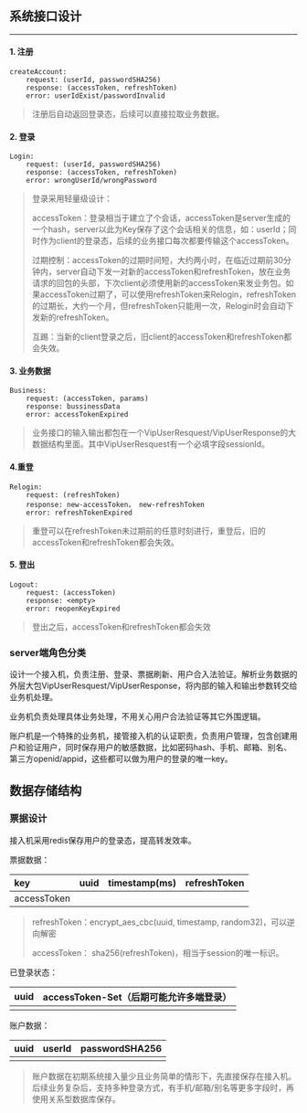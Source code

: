 

## 系统接口设计

---

#### 1. 注册

```
createAccount:
	request: (userId, passwordSHA256)
	response: (accessToken, refreshToken)
	error: userIdExist/passwordInvalid
```

> 注册后自动返回登录态，后续可以直接拉取业务数据。

#### 2. 登录

```
Login:
	request: (userId, passwordSHA256)
	response: (accessToken, refreshToken)
	error: wrongUserId/wrongPassword
```

> 登录采用轻量级设计：
>
> accessToken：登录相当于建立了个会话，accessToken是server生成的一个hash，server以此为Key保存了这个会话相关的信息，如：userId；同时作为client的登录态，后续的业务接口每次都要传输这个accessToken。
>
> 过期控制：accessToken的过期时间短，大约两小时，在临近过期前30分钟内，server自动下发一对新的accessToken和refreshToken，放在业务请求的回包的头部，下次client必须使用新的accessToken来发业务包。如果accessToken过期了，可以使用refreshToken来Relogin，refreshToken的过期长，大约一个月，但refreshToken只能用一次，Relogin时会自动下发新的refreshToken。
>
> 互踢：当新的client登录之后，旧client的accessToken和refreshToken都会失效。

#### 3. 业务数据

```
Business:
	request: (accessToken, params)
	response: bussinessData
	error: accessTokenExpired
```

> 业务接口的输入输出都包在一个VipUserResquest/VipUserResponse的大数据结构里面。其中VipUserResquest有一个必填字段sessionId。

#### 4.重登

```
Relogin:
	request: (refreshToken)
	response: new-accessToken， new-refreshToken
	error: refreshTokenExpired
```

> 重登可以在refreshToken未过期前的任意时刻进行，重登后，旧的accessToken和refreshToken都会失效。

#### 5. 登出

```
Logout:
	request: (accessToken)
	response: <empty>
	error: reopenKeyExpired
```

> 登出之后，accessToken和refreshToken都会失效



### server端角色分类

设计一个接入机，负责注册、登录、票据刷新、用户合入法验证。解析业务数据的外层大包VipUserResquest/VipUserResponse，将内部的输入和输出参数转交给业务机处理。

业务机负责处理具体业务处理，不用关心用户合法验证等其它外围逻辑。

账户机是一个特殊的业务机，接管接入机的认证职责，负责用户管理，包含创建用户和验证用户，同时保存用户的敏感数据，比如密码hash、手机、邮箱、别名、第三方openid/appid，这些都可以做为用户的登录的唯一key。

## 数据存储结构

### 票据设计

接入机采用redis保存用户的登录态，提高转发效率。

票据数据：

| key         | uuid     | timestamp(ms) | refreshToken |
| :---------- | -------- | ------------- | ------------ |
| accessToken | <string> | <UInt64>      | <string>     |

> refreshToken：encrypt_aes_cbc(uuid, timestamp, random32)，可以逆向解密
>
> accessToken： sha256(refreshToken)，相当于session的唯一标识。

已登录状态：

| uuid | accessToken-Set（后期可能允许多端登录） |
| ---- | --------------------------------------- |
|      |                                         |



账户数据：

| uuid     | userId   | passwordSHA256 |
| -------- | :------- | :------------- |
| <string> | <string> | <string>       |

> 账户数据在初期系统接入量少且业务简单的情形下，先直接保存在接入机。后续业务复杂后，支持多种登录方式，有手机/邮箱/别名等更多字段时，再使用关系型数据库保存。







